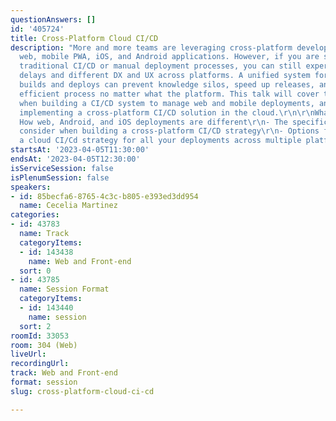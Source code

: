 ```yaml
---
questionAnswers: []
id: '405724'
title: Cross-Platform Cloud CI/CD
description: "More and more teams are leveraging cross-platform development for their
  web, mobile PWA, iOS, and Android applications. However, if you are still leveraging
  traditional CI/CD or manual deployment processes, you can still experience release
  delays and different DX and UX across platforms. A unified system for cross-platform
  builds and deploys can prevent knowledge silos, speed up releases, and ensure an
  efficient process no matter what the platform. This talk will cover the considerations
  when building a CI/CD system to manage web and mobile deployments, and options for
  implementing a cross-platform CI/CD solution in the cloud.\r\n\r\nWhat you'll learn:\r\n-
  How web, Android, and iOS deployments are different\r\n- The specific factors to
  consider when building a cross-platform CI/CD strategy\r\n- Options for implementing
  a cloud CI/Cd strategy for all your deployments across multiple platforms"
startsAt: '2023-04-05T11:30:00'
endsAt: '2023-04-05T12:30:00'
isServiceSession: false
isPlenumSession: false
speakers:
- id: 85becfa6-8765-4c3c-b805-e393ed3dd954
  name: Cecelia Martinez
categories:
- id: 43783
  name: Track
  categoryItems:
  - id: 143438
    name: Web and Front-end
  sort: 0
- id: 43785
  name: Session Format
  categoryItems:
  - id: 143440
    name: session
  sort: 2
roomId: 33053
room: 304 (Web)
liveUrl: 
recordingUrl: 
track: Web and Front-end
format: session
slug: cross-platform-cloud-ci-cd

---
```

